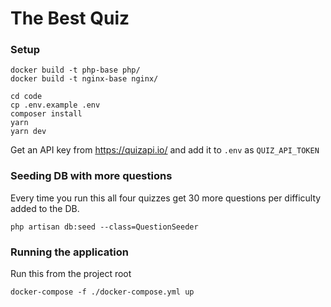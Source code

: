 # The Best Quiz

### Setup
```
docker build -t php-base php/
docker build -t nginx-base nginx/

cd code
cp .env.example .env
composer install
yarn
yarn dev
```

Get an API key from https://quizapi.io/ and add it to `.env` as `QUIZ_API_TOKEN`

### Seeding DB with more questions
Every time you run this all four quizzes get 30 more questions per difficulty added to the DB.
```
php artisan db:seed --class=QuestionSeeder
```

### Running the application
Run this from the project root
```
docker-compose -f ./docker-compose.yml up
```